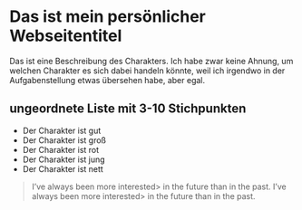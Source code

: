 # Das ist mein persönlicher Webseitentitel

Das ist eine Beschreibung des Charakters. Ich habe zwar keine Ahnung, um welchen Charakter es sich dabei handeln könnte, weil ich irgendwo in der Aufgabenstellung etwas übersehen habe, aber egal.

## ungeordnete Liste mit 3-10 Stichpunkten

* Der Charakter ist gut
* Der Charakter ist groß
* Der Charakter ist rot
* Der Charakter ist jung
* Der Charakter ist nett

> I’ve always been more interested> in the future than in the past.
> I’ve always been more interested> in the future than in the past.

